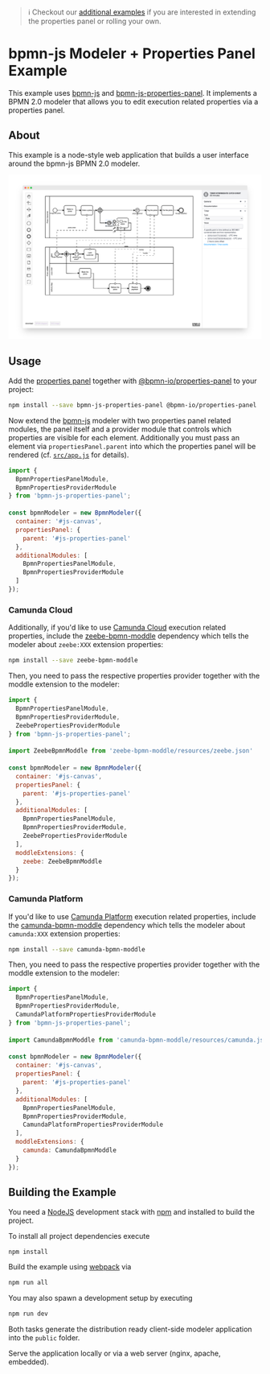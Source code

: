 > :information_source: Checkout our [additional examples](https://github.com/bpmn-io/bpmn-js-examples/blob/main/README.md#properties-panel) if you are interested in extending the properties panel or rolling your own.

# bpmn-js Modeler + Properties Panel Example

This example uses [bpmn-js](https://github.com/bpmn-io/bpmn-js) and [bpmn-js-properties-panel](https://github.com/bpmn-io/bpmn-js-properties-panel). It implements a BPMN 2.0 modeler that allows you to edit execution related properties via a properties panel.


## About

This example is a node-style web application that builds a user interface around the bpmn-js BPMN 2.0 modeler.

![demo application screenshot](./docs/screenshot.png "Screenshot of the modeler + properties panel example")

## Usage

Add the [properties panel](https://github.com/bpmn-io/bpmn-js-properties-panel) together with [@bpmn-io/properties-panel](https://github.com/bpmn-io/properties-panel) to your project:

```sh
npm install --save bpmn-js-properties-panel @bpmn-io/properties-panel
```

Now extend the [bpmn-js](https://github.com/bpmn-io/bpmn-js) modeler with two properties panel related modules, the panel itself and a provider module that controls which properties are visible for each element. Additionally you must pass an element via `propertiesPanel.parent` into which the properties panel will be rendered (cf. [`src/app.js`](https://github.com/bpmn-io/bpmn-js-examples/blob/main/properties-panel/src/app.js#L16) for details).

```javascript
import { 
  BpmnPropertiesPanelModule, 
  BpmnPropertiesProviderModule
} from 'bpmn-js-properties-panel';

const bpmnModeler = new BpmnModeler({
  container: '#js-canvas',
  propertiesPanel: {
    parent: '#js-properties-panel'
  },
  additionalModules: [
    BpmnPropertiesPanelModule,
    BpmnPropertiesProviderModule
  ]
});
```

### Camunda Cloud

Additionally, if you'd like to use [Camunda Cloud](https://camunda.com/products/cloud/) execution related properties, include the [zeebe-bpmn-moddle](https://github.com/camunda-cloud/zeebe-bpmn-moddle) dependency which tells the modeler about `zeebe:XXX` extension properties:

```sh
npm install --save zeebe-bpmn-moddle
```

Then, you need to pass the respective properties provider together with the moddle extension to the modeler:

```javascript
import {
  BpmnPropertiesPanelModule,
  BpmnPropertiesProviderModule,
  ZeebePropertiesProviderModule
} from 'bpmn-js-properties-panel';

import ZeebeBpmnModdle from 'zeebe-bpmn-moddle/resources/zeebe.json'

const bpmnModeler = new BpmnModeler({
  container: '#js-canvas',
  propertiesPanel: {
    parent: '#js-properties-panel'
  },
  additionalModules: [
    BpmnPropertiesPanelModule,
    BpmnPropertiesProviderModule,
    ZeebePropertiesProviderModule
  ],
  moddleExtensions: {
    zeebe: ZeebeBpmnModdle
  }
});
```

### Camunda Platform

If you'd like to use [Camunda Platform](https://camunda.com/products/camunda-platform/) execution related properties, include the [camunda-bpmn-moddle](https://github.com/camunda/camunda-bpmn-moddle) dependency which tells the modeler about `camunda:XXX` extension properties:

```sh
npm install --save camunda-bpmn-moddle
```

Then, you need to pass the respective properties provider together with the moddle extension to the modeler:

```javascript
import {
  BpmnPropertiesPanelModule,
  BpmnPropertiesProviderModule,
  CamundaPlatformPropertiesProviderModule
} from 'bpmn-js-properties-panel';

import CamundaBpmnModdle from 'camunda-bpmn-moddle/resources/camunda.json'

const bpmnModeler = new BpmnModeler({
  container: '#js-canvas',
  propertiesPanel: {
    parent: '#js-properties-panel'
  },
  additionalModules: [
    BpmnPropertiesPanelModule,
    BpmnPropertiesProviderModule,
    CamundaPlatformPropertiesProviderModule
  ],
  moddleExtensions: {
    camunda: CamundaBpmnModdle
  }
});
```

## Building the Example

You need a [NodeJS](http://nodejs.org) development stack with [npm](https://npmjs.org) and installed to build the project.

To install all project dependencies execute

```sh
npm install
```

Build the example using [webpack](https://webpack.js.org/) via

```sh
npm run all
```

You may also spawn a development setup by executing

```sh
npm run dev
```

Both tasks generate the distribution ready client-side modeler application into the `public` folder.

Serve the application locally or via a web server (nginx, apache, embedded).
